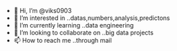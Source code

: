 - 👋 Hi, I’m @viks0903
- 👀 I’m interested in ..datas,numbers,analysis,predictons
- 🌱 I’m currently learning ..data engineering
- 💞️ I’m looking to collaborate on ..big data projects
- 📫 How to reach me ..through mail

<!---
viks0903/viks0903 is a ✨ special ✨ repository because its `README.md` (this file) appears on your GitHub profile.
You can click the Preview link to take a look at your changes.
--->
